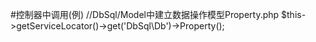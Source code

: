 #控制器中调用(例)
//DbSql/Model中建立数据操作模型Property.php
$this->getServiceLocator()->get('DbSql\Db')->Property();
